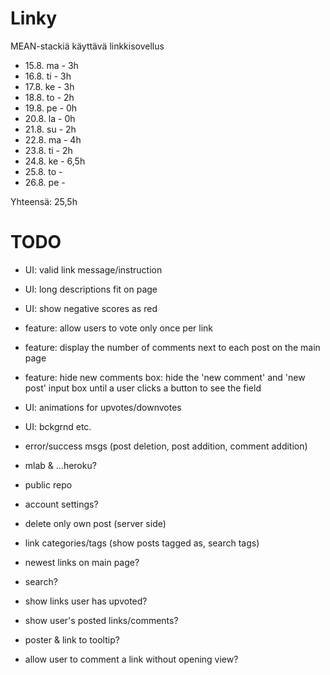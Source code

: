 # Linky

MEAN-stackiä käyttävä linkkisovellus

- 15.8. ma - 3h
- 16.8. ti - 3h
- 17.8. ke - 3h
- 18.8. to - 2h
- 19.8. pe - 0h
- 20.8. la - 0h
- 21.8. su - 2h
- 22.8. ma - 4h
- 23.8. ti - 2h
- 24.8. ke - 6,5h
- 25.8. to - 
- 26.8. pe - 

Yhteensä: 25,5h


# TODO

- UI: valid link message/instruction
- UI: long descriptions fit on page
- UI: show negative scores as red
- feature: allow users to vote only once per link
- feature: display the number of comments next to each post on the main page
- feature: hide new comments box: hide the 'new comment' and 'new post' input box until a user clicks a button to see the field
- UI: animations for upvotes/downvotes
- UI: bckgrnd etc.
- error/success msgs (post deletion, post addition, comment addition)
- mlab & ...heroku?
- public repo

- account settings?
- delete only own post (server side)
- link categories/tags (show posts tagged as, search tags)
- newest links on main page?
- search?
- show links user has upvoted?
- show user's posted links/comments?
- poster & link to tooltip?
- allow user to comment a link without opening view?